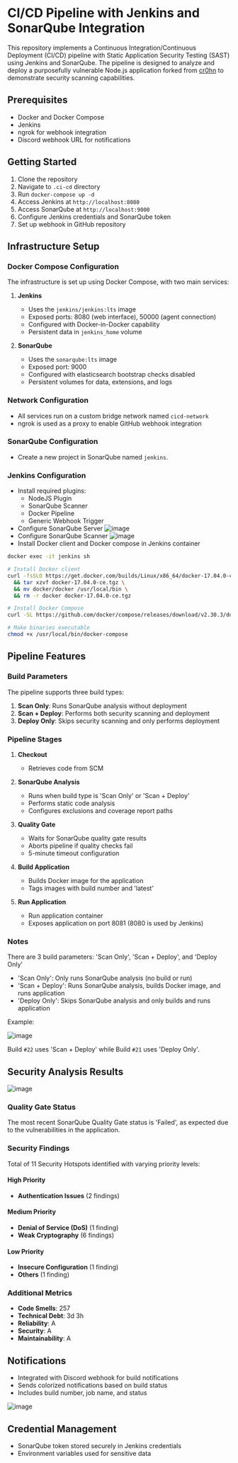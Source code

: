 # CI/CD Pipeline with Jenkins and SonarQube Integration

This repository implements a Continuous Integration/Continuous Deployment (CI/CD) pipeline with Static Application Security Testing (SAST) using Jenkins and SonarQube. The pipeline is designed to analyze and deploy a purposefully vulnerable Node.js application forked from [cr0hn](https://github.com/cr0hn/vulnerable-node) to demonstrate security scanning capabilities.

## Prerequisites

- Docker and Docker Compose
- Jenkins
- ngrok for webhook integration
- Discord webhook URL for notifications

## Getting Started

1. Clone the repository
2. Navigate to `.ci-cd` directory
3. Run `docker-compose up -d`
4. Access Jenkins at `http://localhost:8080`
5. Access SonarQube at `http://localhost:9000`
6. Configure Jenkins credentials and SonarQube token
7. Set up webhook in GitHub repository

## Infrastructure Setup

### Docker Compose Configuration
The infrastructure is set up using Docker Compose, with two main services:

1. **Jenkins**
   - Uses the `jenkins/jenkins:lts` image
   - Exposed ports: 8080 (web interface), 50000 (agent connection)
   - Configured with Docker-in-Docker capability
   - Persistent data in `jenkins_home` volume

2. **SonarQube**
   - Uses the `sonarqube:lts` image
   - Exposed port: 9000
   - Configured with elasticsearch bootstrap checks disabled
   - Persistent volumes for data, extensions, and logs
  
### Network Configuration
- All services run on a custom bridge network named `cicd-network`
- ngrok is used as a proxy to enable GitHub webhook integration

### SonarQube Configuration

- Create a new project in SonarQube named `jenkins`.

### Jenkins Configuration

- Install required plugins:
  - NodeJS Plugin
  - SonarQube Scanner
  - Docker Pipeline
  - Generic Webhook Trigger
- Configure SonarQube Server
![image](https://github.com/user-attachments/assets/2c20e5fe-723b-4d60-b8cf-b3bce3bcef5b)
- Configure SonarQube Scanner
![image](https://github.com/user-attachments/assets/a90f00c7-adb2-47c5-a0d7-6711ec949538)
- Install Docker client and Docker compose in Jenkins container
```bash
docker exec -it jenkins sh

# Install Docker client
curl -fsSLO https://get.docker.com/builds/Linux/x86_64/docker-17.04.0-ce.tgz \
  && tar xzvf docker-17.04.0-ce.tgz \
  && mv docker/docker /usr/local/bin \
  && rm -r docker docker-17.04.0-ce.tgz

# Install Docker Compose
curl -SL https://github.com/docker/compose/releases/download/v2.30.3/docker-compose-linux-x86_64 -o /usr/local/bin/docker-compose

# Make binaries executable
chmod +x /usr/local/bin/docker-compose
```

## Pipeline Features

### Build Parameters
The pipeline supports three build types:
1. **Scan Only**: Runs SonarQube analysis without deployment
2. **Scan + Deploy**: Performs both security scanning and deployment
3. **Deploy Only**: Skips security scanning and only performs deployment

### Pipeline Stages

1. **Checkout**
   - Retrieves code from SCM

2. **SonarQube Analysis**
   - Runs when build type is 'Scan Only' or 'Scan + Deploy'
   - Performs static code analysis
   - Configures exclusions and coverage report paths

3. **Quality Gate**
   - Waits for SonarQube quality gate results
   - Aborts pipeline if quality checks fail
   - 5-minute timeout configuration

4. **Build Application**
   - Builds Docker image for the application
   - Tags images with build number and 'latest'

5. **Run Application**
   - Run application container
   - Exposes application on port 8081 (8080 is used by Jenkins)

### Notes

There are 3 build parameters: 'Scan Only', 'Scan + Deploy', and 'Deploy Only'
   - 'Scan Only': Only runs SonarQube analysis (no build or run)
   - 'Scan + Deploy': Runs SonarQube analysis, builds Docker image, and runs application
   - 'Deploy Only': Skips SonarQube analysis and only builds and runs application

Example:

![image](https://github.com/user-attachments/assets/3b9fe8b7-4e9f-45e1-af77-cb1d33fd2c0d)

Build `#22` uses 'Scan + Deploy' while Build `#21` uses 'Deploy Only'.

## Security Analysis Results

![image](https://github.com/user-attachments/assets/3054aca8-4082-4c54-a300-337d63ab0e0d)

### Quality Gate Status
The most recent SonarQube Quality Gate status is 'Failed', as expected due to the vulnerabilities in the application.

### Security Findings
Total of 11 Security Hotspots identified with varying priority levels:

#### High Priority
- **Authentication Issues** (2 findings)

#### Medium Priority
- **Denial of Service (DoS)** (1 finding)
- **Weak Cryptography** (6 findings)

#### Low Priority
- **Insecure Configuration** (1 finding)
- **Others** (1 finding)

### Additional Metrics
- **Code Smells**: 257
- **Technical Debt**: 3d 3h
- **Reliability**: A
- **Security**: A
- **Maintainability**: A

## Notifications
- Integrated with Discord webhook for build notifications
- Sends colorized notifications based on build status
- Includes build number, job name, and status

![image](https://github.com/user-attachments/assets/c5ff71b7-e65e-4963-bb10-90666cbc8c6e)

## Credential Management
- SonarQube token stored securely in Jenkins credentials
- Environment variables used for sensitive data
